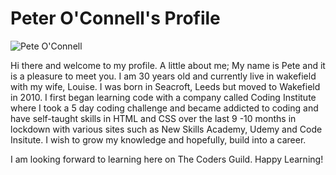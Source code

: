 # Peter O'Connell's Profile
![Pete O'Connell](https://avatars3.githubusercontent.com/u/77415057?s=460&u=40f5e153cc94b730348a1decae85cb87b39c2135&v=4)

Hi there and welcome to my profile. A little about me; My name is Pete and it is a pleasure to meet you. I am 30 years old and currently live in wakefield with my wife, Louise. I was born in Seacroft, Leeds but moved to Wakefield in 2010. I first began learning code with a company called Coding Institute where I took a 5 day coding challenge and became addicted to coding and have self-taught skills in HTML and CSS over the last 9 -10 months in lockdown with various sites such as New Skills Academy, Udemy and Code Insitute. I wish to grow my knowledge and hopefully, build into a career. 

I am looking forward to learning here on The Coders Guild. Happy Learning!
